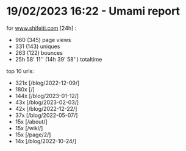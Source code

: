 # 19/02/2023 16:22 - Umami report
for www.shifeiti.com [24h] :

 - 960 (345) page views
 - 331 (143) uniques
 - 263 (122) bounces
 - 25h 58' 11'' (14h 39' 58'') totaltime


top 10 urls:
 - 321x [/blog/2022-12-09/]
 - 180x [/]
 - 144x [/blog/2023-01-12/]
 - 43x [/blog/2023-02-03/]
 - 42x [/blog/2022-12-22/]
 - 37x [/blog/2022-05-07/]
 - 15x [/about/]
 - 15x [/wiki/]
 - 15x [/page/2/]
 - 14x [/blog/2022-10-24/]


